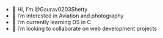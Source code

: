 - 👋 Hi, I’m @Gaurav0203Shetty
- 👀 I’m interested in Aviation and photography
- 🌱 I’m currently learning DS in C
- 💞️ I’m looking to collaborate on web development projects


<!---
Gaurav0203Shetty/Gaurav0203Shetty is a ✨ special ✨ repository because its `README.md` (this file) appears on your GitHub profile.
You can click the Preview link to take a look at your changes.
--->
